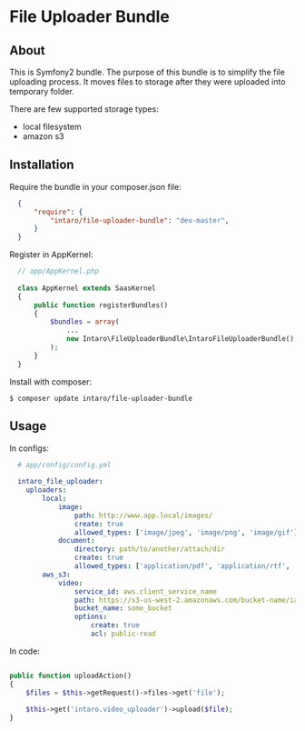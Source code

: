 # File Uploader Bundle #

## About ##

This is Symfony2 bundle. The purpose of this bundle is to simplify the file uploading process.
It moves files to storage after they were uploaded into temporary folder.

There are few supported storage types:
- local filesystem
- amazon s3

## Installation ##

Require the bundle in your composer.json file:

``` json
  {
      "require": {
          "intaro/file-uploader-bundle": "dev-master",
      }
  }
```

Register in AppKernel:

``` php
  // app/AppKernel.php
  
  class AppKernel extends SaasKernel
  {
      public function registerBundles()
      {
          $bundles = array(
              ...
              new Intaro\FileUploaderBundle\IntaroFileUploaderBundle(),
          );
      }
  }
```
Install with composer:

```
$ composer update intaro/file-uploader-bundle
```

## Usage ##

In configs:
``` yml
  # app/config/config.yml
  
  intaro_file_uploader:
    uploaders:
        local:
            image:
                path: http://www.app.local/images/
                create: true
                allowed_types: ['image/jpeg', 'image/png', 'image/gif']
            document:
                directory: path/to/another/attach/dir
                create: true
                allowed_types: ['application/pdf', 'application/rtf', 'application/vnd.ms-office']
        aws_s3:
            video:
                service_id: aws.client_service_name
                path: https://s3-us-west-2.amazonaws.com/bucket-name/iamges/
                bucket_name: some_bucket
                options:
                    create: true
                    acl: public-read
  ```
  
  In code:
  ```php
  
  public function uploadAction()
  {
      $files = $this->getRequest()->files->get('file');
      
      $this->get('intaro.video_uploader')->upload($file);
  }
    
  ```
